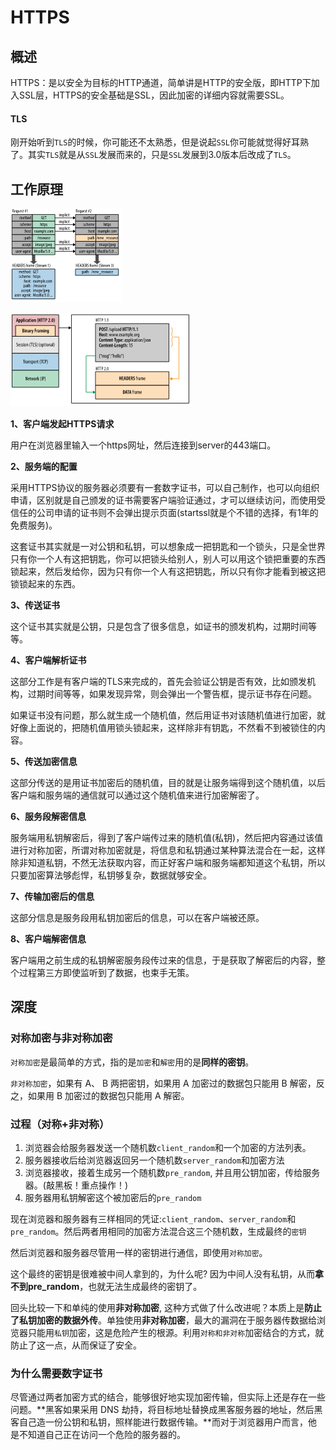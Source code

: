 # HTTPS

## 概述

HTTPS：是以安全为目标的HTTP通道，简单讲是HTTP的安全版，即HTTP下加入SSL层，HTTPS的安全基础是SSL，因此加密的详细内容就需要SSL。

#### TLS

刚开始听到`TLS`的时候，你可能还不太熟悉，但是说起`SSL`你可能就觉得好耳熟了。其实`TLS`就是从`SSL`发展而来的，只是`SSL`发展到3.0版本后改成了`TLS`。

## 工作原理

![](../.gitbook/assets/image%20%2816%29.png)

![](../.gitbook/assets/image%20%28110%29.png)

**1、客户端发起HTTPS请求**

用户在浏览器里输入一个https网址，然后连接到server的443端口。

**2、服务端的配置**

采用HTTPS协议的服务器必须要有一套数字证书，可以自己制作，也可以向组织申请，区别就是自己颁发的证书需要客户端验证通过，才可以继续访问，而使用受信任的公司申请的证书则不会弹出提示页面\(startssl就是个不错的选择，有1年的免费服务\)。

这套证书其实就是一对公钥和私钥，可以想象成一把钥匙和一个锁头，只是全世界只有你一个人有这把钥匙，你可以把锁头给别人，别人可以用这个锁把重要的东西锁起来，然后发给你，因为只有你一个人有这把钥匙，所以只有你才能看到被这把锁锁起来的东西。

**3、传送证书**

这个证书其实就是公钥，只是包含了很多信息，如证书的颁发机构，过期时间等等。

**4、客户端解析证书**

这部分工作是有客户端的TLS来完成的，首先会验证公钥是否有效，比如颁发机构，过期时间等等，如果发现异常，则会弹出一个警告框，提示证书存在问题。

如果证书没有问题，那么就生成一个随机值，然后用证书对该随机值进行加密，就好像上面说的，把随机值用锁头锁起来，这样除非有钥匙，不然看不到被锁住的内容。

**5、传送加密信息**

这部分传送的是用证书加密后的随机值，目的就是让服务端得到这个随机值，以后客户端和服务端的通信就可以通过这个随机值来进行加密解密了。

**6、服务段解密信息**

服务端用私钥解密后，得到了客户端传过来的随机值\(私钥\)，然后把内容通过该值进行对称加密，所谓对称加密就是，将信息和私钥通过某种算法混合在一起，这样除非知道私钥，不然无法获取内容，而正好客户端和服务端都知道这个私钥，所以只要加密算法够彪悍，私钥够复杂，数据就够安全。

**7、传输加密后的信息**

这部分信息是服务段用私钥加密后的信息，可以在客户端被还原。

**8、客户端解密信息**

客户端用之前生成的私钥解密服务段传过来的信息，于是获取了解密后的内容，整个过程第三方即使监听到了数据，也束手无策。

## 深度

### 对称加密与非对称加密

`对称加密`是最简单的方式，指的是`加密`和`解密`用的是**同样的密钥**。

`非对称加密`，如果有 A、 B 两把密钥，如果用 A 加密过的数据包只能用 B 解密，反之，如果用 B 加密过的数据包只能用 A 解密。

### 过程（对称+非对称）

1. 浏览器会给服务器发送一个随机数`client_random`和一个加密的方法列表。
2. 服务器接收后给浏览器返回另一个随机数`server_random`和加密方法
3. 浏览器接收，接着生成另一个随机数`pre_random`, 并且用公钥加密，传给服务器。\(敲黑板！重点操作！\)
4. 服务器用私钥解密这个被加密后的`pre_random`

现在浏览器和服务器有三样相同的凭证:`client_random`、`server_random`和`pre_random`。然后两者用相同的加密方法混合这三个随机数，生成最终的`密钥`

然后浏览器和服务器尽管用一样的密钥进行通信，即使用`对称加密`。

这个最终的密钥是很难被中间人拿到的，为什么呢? 因为中间人没有私钥，从而**拿不到pre\_random**，也就无法生成最终的密钥了。

回头比较一下和单纯的使用**非对称加密**, 这种方式做了什么改进呢？本质上是**防止了私钥加密的数据外传**。单独使用**非对称加密**，最大的漏洞在于服务器传数据给浏览器只能用`私钥`加密，这是危险产生的根源。利用`对称和非对称`加密结合的方式，就防止了这一点，从而保证了安全。

### 为什么需要数字证书

尽管通过两者加密方式的结合，能够很好地实现加密传输，但实际上还是存在一些问题。**黑客如果采用 DNS 劫持，将目标地址替换成黑客服务器的地址，然后黑客自己造一份公钥和私钥，照样能进行数据传输。**而对于浏览器用户而言，他是不知道自己正在访问一个危险的服务器的。





